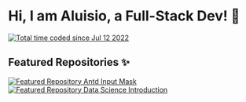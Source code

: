 # Hi, I am Aluisio, a Full-Stack Dev! 🤝

<a href="https://wakatime.com/@16899cd3-7e07-4bf0-a660-93d4889c773a"><img src="https://wakatime.com/badge/user/16899cd3-7e07-4bf0-a660-93d4889c773a.svg" alt="Total time coded since Jul 12 2022" /></a>

## Featured Repositories ✨
<a href="https://github.com/expressots/expressots">
  <img  alt="Featured Repository Antd Input Mask" src="https://github-readme-stats.vercel.app/api/pin/?username=expressots&repo=expressots&theme=gruvbox" />
</a>
<a href="https://github.com/Amorim33/mood-tracker-api">
  <img  alt="Featured Repository Data Science Introduction" src="https://github-readme-stats.vercel.app/api/pin/?username=Amorim33&repo=mood-tracker-api&theme=gruvbox" />
</a>

<!--
**Amorim33/Amorim33** is a ✨ _special_ ✨ repository because its `README.md` (this file) appears on your GitHub profile.

Here are some ideas to get you started:

- 🔭 I’m currently working on ...
- 🌱 I’m currently learning ...
- 👯 I’m looking to collaborate on ...
- 🤔 I’m looking for help with ...
- 💬 Ask me about ...
- 📫 How to reach me: ...
- 😄 Pronouns: ...
- ⚡ Fun fact: ...
-->
